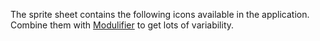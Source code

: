 ---
---

The sprite sheet contains the following icons available in the application. Combine them with [Modulifier](https://modulifier.web-dev.tools) to get lots of variability.
